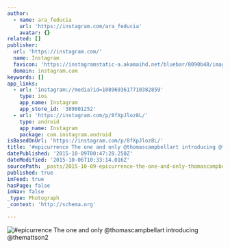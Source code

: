 ```yaml
---
author:
  - name: ara_feducia
    url: 'https://instagram.com/ara_feducia'
    avatar: {}
related: []
publisher:
  url: 'https://instagram.com/'
  name: Instagram
  favicon: 'https://instagramstatic-a.akamaihd.net/bluebar/8090b48/images/ico/favicon.ico'
  domain: instagram.com
keywords: []
app_links:
  - url: 'instagram://media?id=1089693617710382859'
    type: ios
    app_name: Instagram
    app_store_id: '389801252'
  - url: 'https://instagram.com/p/8fXpJloz8L/'
    type: android
    app_name: Instagram
    package: com.instagram.android
isBasedOnUrl: 'https://instagram.com/p/8fXpJloz8L/'
title: '#epicurrence The one and only @thomascampbellart introducing @themattson2'
datePublished: '2015-10-09T00:47:28.250Z'
dateModified: '2015-10-06T10:33:14.016Z'
sourcePath: _posts/2015-10-09-epicurrence-the-one-and-only-thomascampbellart-introducing.md
published: true
inFeed: true
hasPage: false
inNav: false
_type: Photograph
_context: 'http://schema.org'

---
```

![&num;epicurrence The one and only &commat;thomascampbellart introducing &commat;themattson2](https://scontent.cdninstagram.com/hphotos-xaf1/t51.2885-15/s640x640/sh0.08/e35/12070651_851123498334254_909646718_n.jpg)